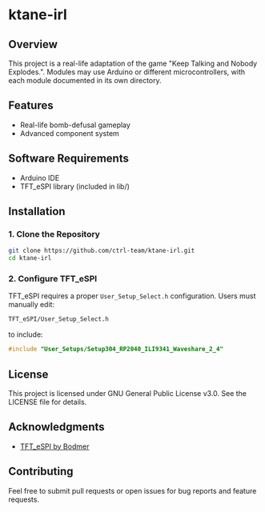 # ktane-irl

## Overview
This project is a real-life adaptation of the game "Keep Talking and Nobody Explodes.".
Modules may use Arduino or different microcontrollers, with each module documented in its own directory.

## Features
* Real-life bomb-defusal gameplay
* Advanced component system

## Software Requirements
- Arduino IDE
- TFT_eSPI library (included in lib/)

## Installation

### 1. Clone the Repository
```sh
git clone https://github.com/ctrl-team/ktane-irl.git
cd ktane-irl
```
### 2. Configure TFT_eSPI
TFT_eSPI requires a proper `User_Setup_Select.h` configuration. Users must manually edit:
```sh
TFT_eSPI/User_Setup_Select.h
```
to include:
```cpp
#include "User_Setups/Setup304_RP2040_ILI9341_Waveshare_2_4"
```

## License
This project is licensed under GNU General Public License v3.0. See the LICENSE file for details.

## Acknowledgments
- [TFT_eSPI by Bodmer](https://github.com/Bodmer/TFT_eSPI)

## Contributing
Feel free to submit pull requests or open issues for bug reports and feature requests.

